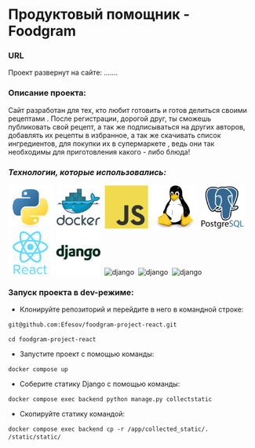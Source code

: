 # Продуктовый помощник - Foodgram
### URL

Проект развернут на сайте: .......

### Описание проекта:

Сайт разработан для тех, кто любит готовить и готов делиться своими рецептами . После регистрации, дорогой друг, ты сможешь публиковать свой рецепт, а так же подписываться на других авторов, добавлять их рецепты в избранное, а так же скачивать список ингредиентов, для покупки их в супермаркете , ведь они так необходимы для приготовления какого - либо блюда!

### *Технологии, которые использовались:*
<div>
<img src="https://raw.githubusercontent.com/devicons/devicon/1119b9f84c0290e0f0b38982099a2bd027a48bf1/icons/python/python-original.svg" title="Python" alt="Python" width="90" height="90"/>&nbsp;
<img src="https://raw.githubusercontent.com/devicons/devicon/1119b9f84c0290e0f0b38982099a2bd027a48bf1/icons/docker/docker-original-wordmark.svg" title="docker"  alt="django" width="90" height="90"/>&nbsp;
<img src="https://raw.githubusercontent.com/devicons/devicon/1119b9f84c0290e0f0b38982099a2bd027a48bf1/icons/javascript/javascript-original.svg
" title="django"  alt="django" width="90" height=""/>&nbsp;
<img src="https://raw.githubusercontent.com/devicons/devicon/1119b9f84c0290e0f0b38982099a2bd027a48bf1/icons/linux/linux-original.svg
" title="django"  alt="django" width="90" height=""/>&nbsp;
<img src="https://raw.githubusercontent.com/devicons/devicon/1119b9f84c0290e0f0b38982099a2bd027a48bf1/icons/postgresql/postgresql-original-wordmark.svg
" title="django"  alt="django" width="90" height=""/>&nbsp;
<img src="https://raw.githubusercontent.com/devicons/devicon/1119b9f84c0290e0f0b38982099a2bd027a48bf1/icons/react/react-original-wordmark.svg
" title="django"  alt="django" width="90" height=""/>&nbsp;
<img src="https://raw.githubusercontent.com/devicons/devicon/1119b9f84c0290e0f0b38982099a2bd027a48bf1/icons/django/django-plain-wordmark.svg" title="django"  alt="django" width="90" height="90"/>&nbsp;
<img src="https://www.vectorlogo.zone/logos/gunicorn/gunicorn-ar21.svg" title="django"  alt="django" width="" height="90"/>&nbsp;
<img src="https://www.vectorlogo.zone/logos/nginx/nginx-ar21.svg" title="django"  alt="django" width="" height="90"/>&nbsp;
<img src="https://timeweb.com/ru/community/article/0c/0c82a1f92cfa7d43060a88ab5bd73f3d.png" title="django"  alt="django" width="" height="120"/>&nbsp;
</dev>

### Запуск проекта в dev-режиме:

-   Клонируйте репозиторий и перейдите в него в командной строке:

```
git@github.com:Efesov/foodgram-project-react.git

```

```
cd foodgram-project-react

```

-   Запустите проект с помощью команды:

```
docker compose up

```

-   Соберите статику Django с помощью команды:

```
docker compose exec backend python manage.py collectstatic

```

-   Скопируйте статику командой:

```
docker compose exec backend cp -r /app/collected_static/. /static/static/
